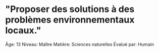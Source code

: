 # "Proposer des solutions à des problèmes environnementaux locaux."

Âge: 13
Niveau: Maître
Matière: Sciences naturelles
Évalué par: Humain